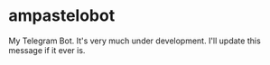 # ampastelobot

My Telegram Bot. It's very much under development. I'll update this message if it ever is.
